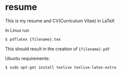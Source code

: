 # resume

This is my resume and CV(Curriculum Vitae) in LaTeX

In Linux run
```bash
$ pdflatex {filename}.tex
```
This should result in the creation of ``{filename}.pdf``

Ubuntu requirements:
```bash
$ sudo apt-get install texlive texlive-latex-extra
```
